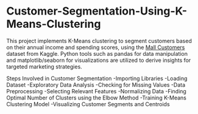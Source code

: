 # Customer-Segmentation-Using-K-Means-Clustering
This project implements K-Means clustering to segment customers based on their annual income and spending scores, using the [Mall Customers](https://www.kaggle.com/datasets/vjchoudhary7/customer-segmentation-tutorial-in-python) dataset from Kaggle. Python tools such as pandas for data manipulation and matplotlib/seaborn for visualizations are utilized to derive insights for targeted marketing strategies.

Steps Involved in Customer Segmentation
-Importing Libraries
-Loading Dataset
-Exploratory Data Analysis
-Checking for Missing Values
-Data Preprocessing
  -Selecting Relevant Features
  -Normalizing Data
-Finding Optimal Number of Clusters using the Elbow Method
-Training K-Means Clustering Model
-Visualizing Customer Segments and Centroids
